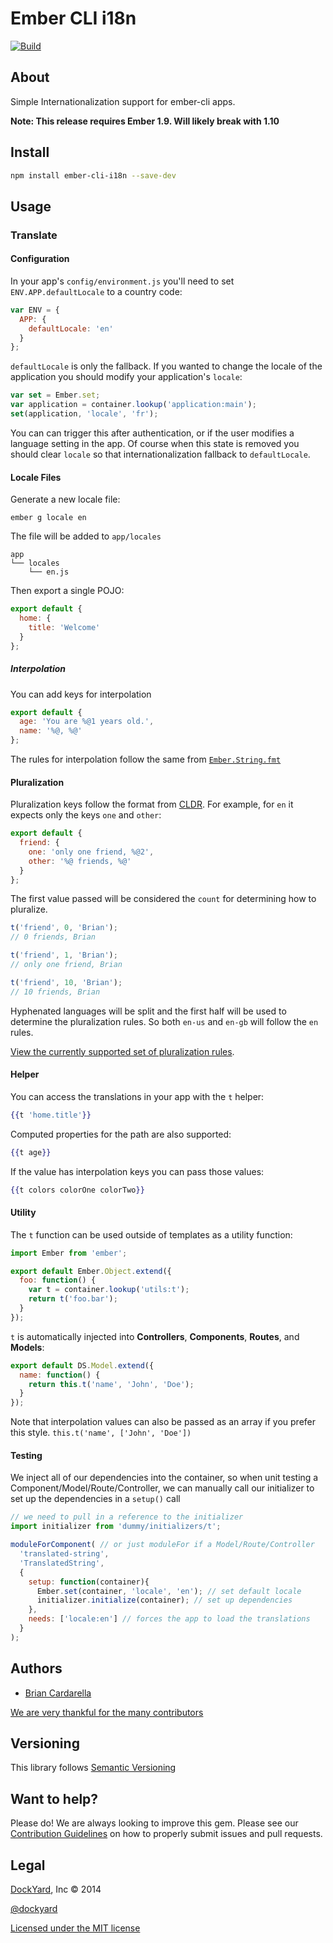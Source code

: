 # Ember CLI i18n

[![Build](https://travis-ci.org/dockyard/ember-cli-i18n.svg?branch=master)](https://travis-ci.org/dockyard/ember-cli-i18n)

## About ##

Simple Internationalization support for ember-cli apps.

**Note: This release requires Ember 1.9. Will likely break with 1.10**

## Install ##

```bash
npm install ember-cli-i18n --save-dev
```

## Usage ##

### Translate

#### Configuration

In your app's `config/environment.js` you'll need to set
`ENV.APP.defaultLocale` to a country code:

```javascript
var ENV = {
  APP: {
    defaultLocale: 'en'
  }
};
```

`defaultLocale` is only the fallback. If you wanted to change the locale
of the application you should modify your application's `locale`:

```js
var set = Ember.set;
var application = container.lookup('application:main');
set(application, 'locale', 'fr');
```

You can can trigger this after authentication, or if the user modifies a
language setting in the app. Of course when this state is removed you
should clear `locale` so that internationalization fallback to
`defaultLocale`.

#### Locale Files

Generate a new locale file:

```
ember g locale en
```

The file will be added to `app/locales`

```
app
└── locales
    └── en.js
```

Then export a single POJO:

```javascript
export default {
  home: {
    title: 'Welcome'
  }
};
```

##### Interpolation

You can add keys for interpolation

```javascript
export default {
  age: 'You are %@1 years old.',
  name: '%@, %@'
};
```

The rules for interpolation follow the same from
[`Ember.String.fmt`](http://emberjs.com/api/classes/Ember.String.html#method_fmt)

#### Pluralization

Pluralization keys follow the format from
[CLDR](http://unicode.org/repos/cldr-tmp/trunk/diff/supplemental/language_plural_rules.html).
For example, for `en` it expects only the keys `one` and `other`:

```javascript
export default {
  friend: {
    one: 'only one friend, %@2',
    other: '%@ friends, %@'
  }
};
```

The first value passed will be considered the `count` for determining
how to pluralize.

```javascript
t('friend', 0, 'Brian');
// 0 friends, Brian

t('friend', 1, 'Brian');
// only one friend, Brian

t('friend', 10, 'Brian');
// 10 friends, Brian
```

Hyphenated languages will be split and the first half will be used to
determine the pluralization rules. So both `en-us` and `en-gb` will
follow the `en` rules.

[View the currently supported set of pluralization rules](/addon/rules/).

#### Helper

You can access the translations in your app with the `t` helper:

```handlebars
{{t 'home.title'}}
```

Computed properties for the path are also supported:

```handlebars
{{t age}}
```

If the value has interpolation keys you can pass those values:

```handlebars
{{t colors colorOne colorTwo}}
```

#### Utility

The `t` function can be used outside of templates as a utility function:

```javascript
import Ember from 'ember';

export default Ember.Object.extend({
  foo: function() {
    var t = container.lookup('utils:t');
    return t('foo.bar');
  }
});
```

`t` is automatically injected into **Controllers**, **Components**,
**Routes**, and **Models**:

```javascript
export default DS.Model.extend({
  name: function() {
    return this.t('name', 'John', 'Doe');
  }
});
```
Note that interpolation values can also be passed as an array if you prefer this style. `this.t('name', ['John', 'Doe'])`

#### Testing
We inject all of our dependencies into the container, so when unit testing
a Component/Model/Route/Controller, we can manually call our initializer
to set up the dependencies in a `setup()` call

```javascript
// we need to pull in a reference to the initializer
import initializer from 'dummy/initializers/t';

moduleForComponent( // or just moduleFor if a Model/Route/Controller
  'translated-string',
  'TranslatedString',
  {
    setup: function(container){
      Ember.set(container, 'locale', 'en'); // set default locale
      initializer.initialize(container); // set up dependencies
    },
    needs: ['locale:en'] // forces the app to load the translations
  }
);
```

## Authors ##

* [Brian Cardarella](http://twitter.com/bcardarella)

[We are very thankful for the many contributors](https://github.com/dockyard/ember-cli-i18n/graphs/contributors)

## Versioning ##

This library follows [Semantic Versioning](http://semver.org)

## Want to help? ##

Please do! We are always looking to improve this gem. Please see our
[Contribution Guidelines](https://github.com/dockyard/ember-cli-i18n/blob/master/CONTRIBUTING.md)
on how to properly submit issues and pull requests.

## Legal ##

[DockYard](http://dockyard.com), Inc &copy; 2014

[@dockyard](http://twitter.com/dockyard)

[Licensed under the MIT license](http://www.opensource.org/licenses/mit-license.php)
